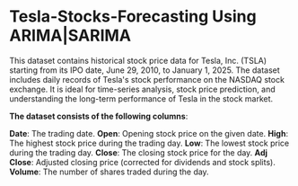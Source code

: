 # Tesla-Stocks-Forecasting Using ARIMA|SARIMA
This dataset contains historical stock price data for Tesla, Inc. (TSLA) starting from its IPO date, June 29, 2010, to January 1, 2025. The dataset includes daily records of Tesla's stock performance on the NASDAQ stock exchange. It is ideal for time-series analysis, stock price prediction, and understanding the long-term performance of Tesla in the stock market.

**The dataset consists of the following columns**:

**Date**: The trading date.
**Open**: Opening stock price on the given date.
**High**: The highest stock price during the trading day.
**Low**: The lowest stock price during the trading day.
**Close**: The closing stock price for the day.
**Adj Close**: Adjusted closing price (corrected for dividends and stock splits).
**Volume**: The number of shares traded during the day.
